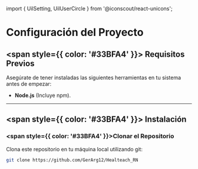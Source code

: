 import { UilSetting, UilUserCircle } from '@iconscout/react-unicons';

# Configuración del Proyecto

## <span style={{ color: '#33BFA4' }}><UilSetting size="24" /> Requisitos Previos</span>

Asegúrate de tener instaladas las siguientes herramientas en tu sistema antes de empezar:

- **Node.js** (Incluye npm).

---

## <span style={{ color: '#33BFA4' }}><UilUserCircle size="24" /> Instalación</span>

### <span style={{ color: '#33BFA4' }}>Clonar el Repositorio</span>

Clona este repositorio en tu máquina local utilizando git:

```bash
git clone https://github.com/GerArg12/Healteach_RN
